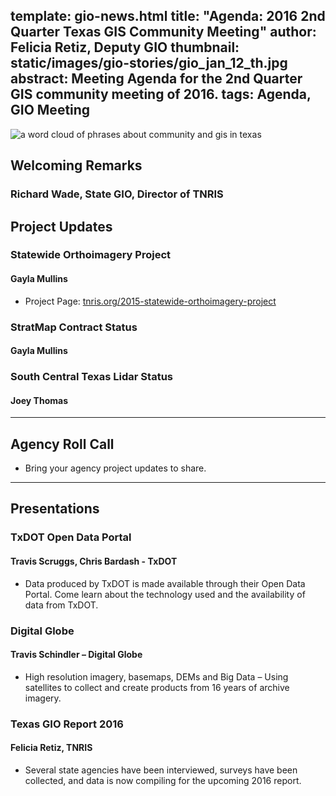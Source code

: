 template: gio-news.html
title: "Agenda: 2016 2nd Quarter Texas GIS Community Meeting"
author: Felicia Retiz, Deputy GIO
thumbnail: static/images/gio-stories/gio_jan_12_th.jpg
abstract:
    Meeting Agenda for the 2nd Quarter GIS community meeting of 2016.
tags: Agenda, GIO Meeting
---
<img class="pull-right" src="{{m.link('static/images/gio-stories/gio_meeting_jan12.jpg')}}" alt="a word cloud of phrases about community and gis in texas">

## Welcoming Remarks

### Richard Wade, State GIO, Director of TNRIS

## Project Updates

### Statewide Orthoimagery Project
#### Gayla Mullins

* Project Page: [tnris.org/2015-statewide-orthoimagery-project](2015-statewide-orthoimagery-project)

### StratMap Contract Status
#### Gayla Mullins

### South Central Texas Lidar Status

#### Joey Thomas 

****

## Agency Roll Call

* Bring your agency project updates to share. 

****

## Presentations

### TxDOT Open Data Portal
#### Travis Scruggs, Chris Bardash - TxDOT

* Data produced by TxDOT is made available through their Open Data Portal. Come learn about the technology used and the availability of data from TxDOT.

### Digital Globe
#### Travis Schindler – Digital Globe

* High resolution imagery, basemaps, DEMs and Big Data – Using satellites to collect and create products from 16 years of archive imagery.

### Texas GIO Report 2016
#### Felicia Retiz, TNRIS

* Several state agencies have been interviewed, surveys have been collected, and data is now compiling for the upcoming 2016 report. 
